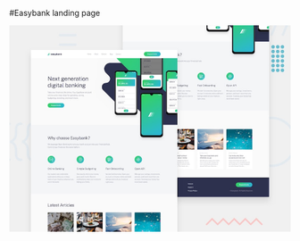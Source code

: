#Easybank landing page

![Design preview for the Easybank landing page coding challenge](./design/desktop-preview.jpg)
